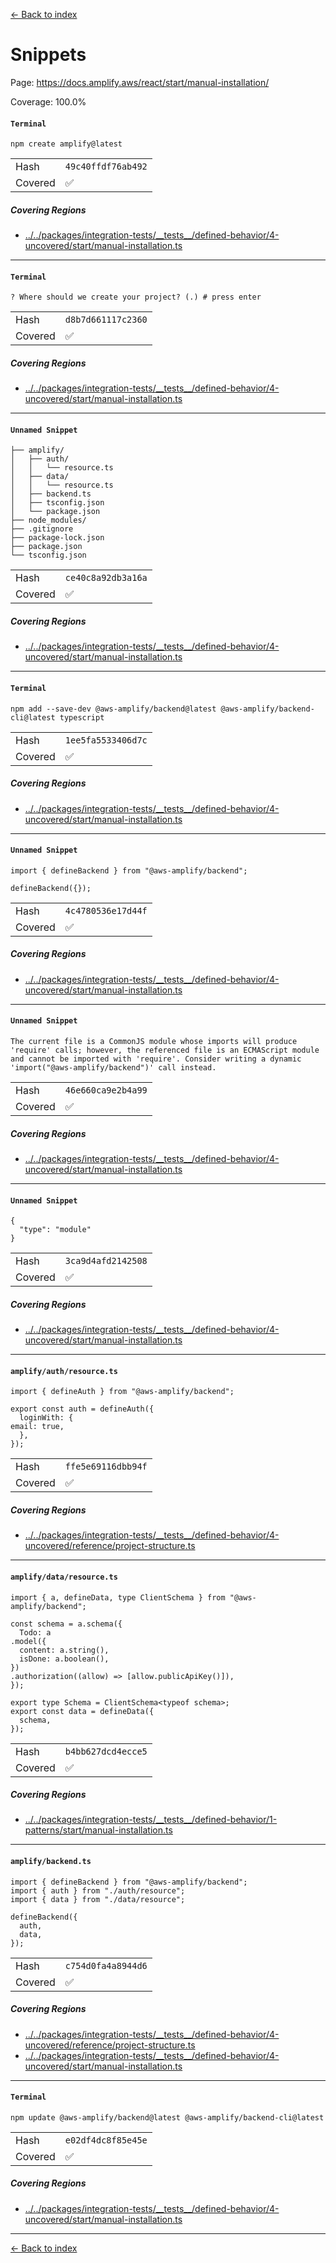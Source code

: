 [<- Back to index](../../../../docs-pages.md)

#  Snippets

Page: https://docs.amplify.aws/react/start/manual-installation/

Coverage: 100.0%

#### `Terminal`

~~~
npm create amplify@latest

~~~

| | |
| -- | -- |
| Hash | `49c40ffdf76ab492` |
| Covered | ✅ |

##### Covering Regions

- [../../packages/integration-tests/\_\_tests\_\_/defined-behavior/4-uncovered/start/manual-installation.ts](../../../../../../packages/integration-tests/__tests__/defined-behavior/4-uncovered/start/manual-installation.ts#L9)

---

#### `Terminal`

~~~
? Where should we create your project? (.) # press enter

~~~

| | |
| -- | -- |
| Hash | `d8b7d661117c2360` |
| Covered | ✅ |

##### Covering Regions

- [../../packages/integration-tests/\_\_tests\_\_/defined-behavior/4-uncovered/start/manual-installation.ts](../../../../../../packages/integration-tests/__tests__/defined-behavior/4-uncovered/start/manual-installation.ts#L9)

---

#### `Unnamed Snippet`

~~~
├── amplify/
│   ├── auth/
│   │   └── resource.ts
│   ├── data/
│   │   └── resource.ts
│   ├── backend.ts
│   ├── tsconfig.json
│   └── package.json
├── node_modules/
├── .gitignore
├── package-lock.json
├── package.json
└── tsconfig.json

~~~

| | |
| -- | -- |
| Hash | `ce40c8a92db3a16a` |
| Covered | ✅ |

##### Covering Regions

- [../../packages/integration-tests/\_\_tests\_\_/defined-behavior/4-uncovered/start/manual-installation.ts](../../../../../../packages/integration-tests/__tests__/defined-behavior/4-uncovered/start/manual-installation.ts#L9)

---

#### `Terminal`

~~~
npm add --save-dev @aws-amplify/backend@latest @aws-amplify/backend-cli@latest typescript

~~~

| | |
| -- | -- |
| Hash | `1ee5fa5533406d7c` |
| Covered | ✅ |

##### Covering Regions

- [../../packages/integration-tests/\_\_tests\_\_/defined-behavior/4-uncovered/start/manual-installation.ts](../../../../../../packages/integration-tests/__tests__/defined-behavior/4-uncovered/start/manual-installation.ts#L9)

---

#### `Unnamed Snippet`

~~~
import { defineBackend } from "@aws-amplify/backend";

defineBackend({});

~~~

| | |
| -- | -- |
| Hash | `4c4780536e17d44f` |
| Covered | ✅ |

##### Covering Regions

- [../../packages/integration-tests/\_\_tests\_\_/defined-behavior/4-uncovered/start/manual-installation.ts](../../../../../../packages/integration-tests/__tests__/defined-behavior/4-uncovered/start/manual-installation.ts#L9)

---

#### `Unnamed Snippet`

~~~
The current file is a CommonJS module whose imports will produce 'require' calls; however, the referenced file is an ECMAScript module and cannot be imported with 'require'. Consider writing a dynamic 'import("@aws-amplify/backend")' call instead.

~~~

| | |
| -- | -- |
| Hash | `46e660ca9e2b4a99` |
| Covered | ✅ |

##### Covering Regions

- [../../packages/integration-tests/\_\_tests\_\_/defined-behavior/4-uncovered/start/manual-installation.ts](../../../../../../packages/integration-tests/__tests__/defined-behavior/4-uncovered/start/manual-installation.ts#L11)

---

#### `Unnamed Snippet`

~~~
{
  "type": "module"
}

~~~

| | |
| -- | -- |
| Hash | `3ca9d4afd2142508` |
| Covered | ✅ |

##### Covering Regions

- [../../packages/integration-tests/\_\_tests\_\_/defined-behavior/4-uncovered/start/manual-installation.ts](../../../../../../packages/integration-tests/__tests__/defined-behavior/4-uncovered/start/manual-installation.ts#L11)

---

#### `amplify/auth/resource.ts`

~~~
import { defineAuth } from "@aws-amplify/backend";

export const auth = defineAuth({
  loginWith: {
email: true,
  },
});

~~~

| | |
| -- | -- |
| Hash | `ffe5e69116dbb94f` |
| Covered | ✅ |

##### Covering Regions

- [../../packages/integration-tests/\_\_tests\_\_/defined-behavior/4-uncovered/reference/project-structure.ts](../../../../../../packages/integration-tests/__tests__/defined-behavior/4-uncovered/reference/project-structure.ts#L9)

---

#### `amplify/data/resource.ts`

~~~
import { a, defineData, type ClientSchema } from "@aws-amplify/backend";

const schema = a.schema({
  Todo: a
.model({
  content: a.string(),
  isDone: a.boolean(),
})
.authorization((allow) => [allow.publicApiKey()]),
});

export type Schema = ClientSchema<typeof schema>;
export const data = defineData({
  schema,
});

~~~

| | |
| -- | -- |
| Hash | `b4bb627dcd4ecce5` |
| Covered | ✅ |

##### Covering Regions

- [../../packages/integration-tests/\_\_tests\_\_/defined-behavior/1-patterns/start/manual-installation.ts](../../../../../../packages/integration-tests/__tests__/defined-behavior/1-patterns/start/manual-installation.ts#L9)

---

#### `amplify/backend.ts`

~~~
import { defineBackend } from "@aws-amplify/backend";
import { auth } from "./auth/resource";
import { data } from "./data/resource";

defineBackend({
  auth,
  data,
});

~~~

| | |
| -- | -- |
| Hash | `c754d0fa4a8944d6` |
| Covered | ✅ |

##### Covering Regions

- [../../packages/integration-tests/\_\_tests\_\_/defined-behavior/4-uncovered/reference/project-structure.ts](../../../../../../packages/integration-tests/__tests__/defined-behavior/4-uncovered/reference/project-structure.ts#L9)
- [../../packages/integration-tests/\_\_tests\_\_/defined-behavior/4-uncovered/start/manual-installation.ts](../../../../../../packages/integration-tests/__tests__/defined-behavior/4-uncovered/start/manual-installation.ts#L11)

---

#### `Terminal`

~~~
npm update @aws-amplify/backend@latest @aws-amplify/backend-cli@latest

~~~

| | |
| -- | -- |
| Hash | `e02df4dc8f85e45e` |
| Covered | ✅ |

##### Covering Regions

- [../../packages/integration-tests/\_\_tests\_\_/defined-behavior/4-uncovered/start/manual-installation.ts](../../../../../../packages/integration-tests/__tests__/defined-behavior/4-uncovered/start/manual-installation.ts#L11)

---

[<- Back to index](../../../../docs-pages.md)
